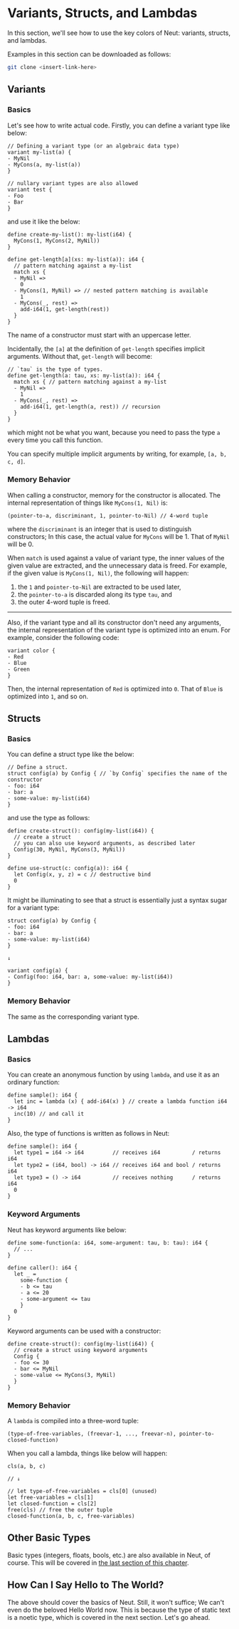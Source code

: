 # Variants, Structs, and Lambdas

In this section, we'll see how to use the key colors of Neut: variants, structs, and lambdas.

Examples in this section can be downloaded as follows:

```sh
git clone <insert-link-here>
```

## Variants

### Basics

Let's see how to write actual code. Firstly, you can define a variant type like below:

```neut
// Defining a variant type (or an algebraic data type)
variant my-list(a) {
- MyNil
- MyCons(a, my-list(a))
}

// nullary variant types are also allowed
variant test {
- Foo
- Bar
}
```

and use it like the below:

```neut
define create-my-list(): my-list(i64) {
  MyCons(1, MyCons(2, MyNil))
}

define get-length[a](xs: my-list(a)): i64 {
  // pattern matching against a my-list
  match xs {
  - MyNil =>
    0
  - MyCons(1, MyNil) => // nested pattern matching is available
    1
  - MyCons(_, rest) =>
    add-i64(1, get-length(rest))
  }
}
```

The name of a constructor must start with an uppercase letter.

Incidentally, the `[a]` at the definition of `get-length` specifies implicit arguments. Without that, `get-length` will become:

```neut
// `tau` is the type of types.
define get-length(a: tau, xs: my-list(a)): i64 {
  match xs { // pattern matching against a my-list
  - MyNil =>
    1
  - MyCons(_, rest) =>
    add-i64(1, get-length(a, rest)) // recursion
  }
}
```

which might not be what you want, because you need to pass the type `a` every time you call this function.

You can specify multiple implicit arguments by writing, for example, `[a, b, c, d]`.

### Memory Behavior

When calling a constructor, memory for the constructor is allocated. The internal representation of things like `MyCons(1, Nil)` is:

```neut
(pointer-to-a, discriminant, 1, pointer-to-Nil) // 4-word tuple
```

where the `discriminant` is an integer that is used to distinguish constructors; In this case, the actual value for `MyCons` will be 1. That of `MyNil` will be 0.

When `match` is used against a value of variant type, the inner values of the given value are extracted, and the unnecessary data is freed. For example, if the given value is `MyCons(1, Nil)`, the following will happen:

1. the `1` and `pointer-to-Nil` are extracted to be used later,
2. the `pointer-to-a` is discarded along its type `tau`, and
3. the outer 4-word tuple is freed.

---

Also, if the variant type and all its constructor don't need any arguments, the internal representation of the variant type is optimized into an enum. For example, consider the following code:

```neut
variant color {
- Red
- Blue
- Green
}
```

Then, the internal representation of `Red` is optimized into `0`. That of `Blue` is optimized into `1`, and so on.

## Structs

### Basics

You can define a struct type like the below:

```neut
// Define a struct.
struct config(a) by Config { // `by Config` specifies the name of the constructor
- foo: i64
- bar: a
- some-value: my-list(i64)
}
```

and use the type as follows:

```neut
define create-struct(): config(my-list(i64)) {
  // create a struct
  // you can also use keyword arguments, as described later
  Config(30, MyNil, MyCons(3, MyNil))
}

define use-struct(c: config(a)): i64 {
  let Config(x, y, z) = c // destructive bind
  0
}
```

It might be illuminating to see that a struct is essentially just a syntax sugar for a variant type:

```neut
struct config(a) by Config {
- foo: i64
- bar: a
- some-value: my-list(i64)
}

↓

variant config(a) {
- Config(foo: i64, bar: a, some-value: my-list(i64))
}
```

<!-- When defining a struct, projections for struct fields are also defined; This topic is covered in the next section. -->

### Memory Behavior

The same as the corresponding variant type.

## Lambdas

### Basics

You can create an anonymous function by using `lambda`, and use it as an ordinary function:

```neut
define sample(): i64 {
  let inc = lambda (x) { add-i64(x) } // create a lambda function i64 -> i64
  inc(10) // and call it
}
```

Also, the type of functions is written as follows in Neut:

```neut
define sample(): i64 {
  let type1 = i64 -> i64         // receives i64          / returns i64
  let type2 = (i64, bool) -> i64 // receives i64 and bool / returns i64
  let type3 = () -> i64          // receives nothing      / returns i64
  0
}
```

### Keyword Arguments

Neut has keyword arguments like below:

```neut
define some-function(a: i64, some-argument: tau, b: tau): i64 {
  // ...
}

define caller(): i64 {
  let _ =
    some-function {
    - b <= tau
    - a <= 20
    - some-argument <= tau
    }
  0
}

```

Keyword arguments can be used with a constructor:

```neut
define create-struct(): config(my-list(i64)) {
  // create a struct using keyword arguments
  Config {
  - foo <= 30
  - bar <= MyNil
  - some-value <= MyCons(3, MyNil)
  }
}
```

### Memory Behavior

A `lambda` is compiled into a three-word tuple:

```neut
(type-of-free-variables, (freevar-1, ..., freevar-n), pointer-to-closed-function)
```

When you call a lambda, things like below will happen:

```neut
cls(a, b, c)

// ↓

// let type-of-free-variables = cls[0] (unused)
let free-variables = cls[1]
let closed-function = cls[2]
free(cls) // free the outer tuple
closed-function(a, b, c, free-variables)
```

## Other Basic Types

Basic types (integers, floats, bools, etc.) are also available in Neut, of course. This will be covered in [the last section of this chapter](./other-built-in-utilities.md).

## How Can I Say Hello to The World?

The above should cover the basics of Neut. Still, it won't suffice; We can't even do the beloved Hello World now. This is because the type of static text is a noetic type, which is covered in the next section. Let's go ahead.
